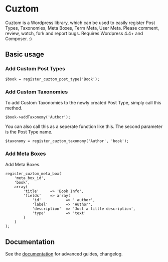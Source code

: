 # Cuztom

Cuztom is a Wordpress library, which can be used to easily register Post Types, Taxonomies, Meta Boxes, Term Meta, User Meta. Please comment, review, watch, fork and report bugs. Requires Wordpress 4.4+ and Composer. :)

## Basic usage

### Add Custom Post Types

    $book = register_cuztom_post_type('Book');

### Add Custom Taxonomies

To add Custom Taxonomies to the newly created Post Type, simply call this method.

    $book->addTaxonomy('Author');

You can also call this as a seperate function like this. The second parameter is the Post Type name.

    $taxonomy = register_cuztom_taxonomy('Author', 'book');

### Add Meta Boxes

Add Meta Boxes.

    register_cuztom_meta_box(
        'meta_box_id',
        'book',
        array(
            'title'     => 'Book Info',
            'fields'    => array(
                'id'           => '_author',
                'label'        => 'Author',
                'description'  => 'Just a little description',
                'type'         => 'text'
            )
        )
    );

## Documentation

See the [documentation](https://cuztom.readme.io/) for advanced guides, changelog.